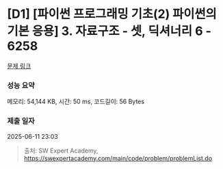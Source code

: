 # [D1] [파이썬 프로그래밍 기초(2) 파이썬의 기본 응용] 3. 자료구조 - 셋, 딕셔너리 6 - 6258 

[문제 링크](https://swexpertacademy.com/main/code/problem/problemDetail.do?contestProbId=AWcVmn-647oDFAU4) 

### 성능 요약

메모리: 54,144 KB, 시간: 50 ms, 코드길이: 56 Bytes

### 제출 일자

2025-06-11 23:03



> 출처: SW Expert Academy, https://swexpertacademy.com/main/code/problem/problemList.do